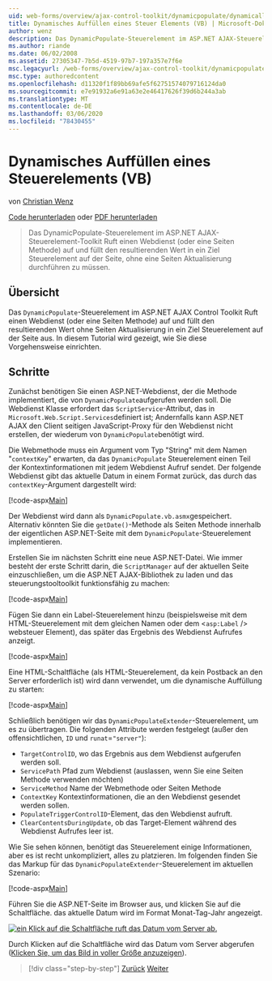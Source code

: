 ```yaml
---
uid: web-forms/overview/ajax-control-toolkit/dynamicpopulate/dynamically-populating-a-control-vb
title: Dynamisches Auffüllen eines Steuer Elements (VB) | Microsoft-Dokumentation
author: wenz
description: Das DynamicPopulate-Steuerelement im ASP.NET AJAX-Steuerelement-Toolkit Ruft einen Webdienst (oder eine Seiten Methode) auf und füllt den resultierenden Wert in ein Ziel Steuerelement unter t...
ms.author: riande
ms.date: 06/02/2008
ms.assetid: 27305347-7b5d-4519-97b7-197a357e7f6e
msc.legacyurl: /web-forms/overview/ajax-control-toolkit/dynamicpopulate/dynamically-populating-a-control-vb
msc.type: authoredcontent
ms.openlocfilehash: d11320f1f89bb69afe5f62751574079716124da0
ms.sourcegitcommit: e7e91932a6e91a63e2e46417626f39d6b244a3ab
ms.translationtype: MT
ms.contentlocale: de-DE
ms.lasthandoff: 03/06/2020
ms.locfileid: "78430455"
---
```

# <a name="dynamically-populating-a-control-vb"></a>Dynamisches Auffüllen eines Steuerelements (VB)

von [Christian Wenz](https://github.com/wenz)

[Code herunterladen](https://download.microsoft.com/download/d/8/f/d8f2f6f9-1b7c-46ad-9252-e1fc81bdea3e/dynamicpopulate0.vb.zip) oder [PDF herunterladen](https://download.microsoft.com/download/b/6/a/b6ae89ee-df69-4c87-9bfb-ad1eb2b23373/dynamicpopulate0VB.pdf)

> Das DynamicPopulate-Steuerelement im ASP.NET AJAX-Steuerelement-Toolkit Ruft einen Webdienst (oder eine Seiten Methode) auf und füllt den resultierenden Wert in ein Ziel Steuerelement auf der Seite, ohne eine Seiten Aktualisierung durchführen zu müssen.

## <a name="overview"></a>Übersicht

Das `DynamicPopulate`-Steuerelement im ASP.NET AJAX Control Toolkit Ruft einen Webdienst (oder eine Seiten Methode) auf und füllt den resultierenden Wert ohne Seiten Aktualisierung in ein Ziel Steuerelement auf der Seite aus. In diesem Tutorial wird gezeigt, wie Sie diese Vorgehensweise einrichten.

## <a name="steps"></a>Schritte

Zunächst benötigen Sie einen ASP.NET-Webdienst, der die Methode implementiert, die von `DynamicPopulate`aufgerufen werden soll. Die Webdienst Klasse erfordert das `ScriptService`-Attribut, das in `Microsoft.Web.Script.Services`definiert ist; Andernfalls kann ASP.NET AJAX den Client seitigen JavaScript-Proxy für den Webdienst nicht erstellen, der wiederum von `DynamicPopulate`benötigt wird.

Die Webmethode muss ein Argument vom Typ "String" mit dem Namen "`contextKey`" erwarten, da das `DynamicPopulate` Steuerelement einen Teil der Kontextinformationen mit jedem Webdienst Aufruf sendet. Der folgende Webdienst gibt das aktuelle Datum in einem Format zurück, das durch das `contextKey`-Argument dargestellt wird:

[!code-aspx[Main](dynamically-populating-a-control-vb/samples/sample1.aspx)]

Der Webdienst wird dann als `DynamicPopulate.vb.asmx`gespeichert. Alternativ könnten Sie die `getDate()`-Methode als Seiten Methode innerhalb der eigentlichen ASP.NET-Seite mit dem `DynamicPopulate`-Steuerelement implementieren.

Erstellen Sie im nächsten Schritt eine neue ASP.NET-Datei. Wie immer besteht der erste Schritt darin, die `ScriptManager` auf der aktuellen Seite einzuschließen, um die ASP.NET AJAX-Bibliothek zu laden und das steuerungstooltoolkit funktionsfähig zu machen:

[!code-aspx[Main](dynamically-populating-a-control-vb/samples/sample2.aspx)]

Fügen Sie dann ein Label-Steuerelement hinzu (beispielsweise mit dem HTML-Steuerelement mit dem gleichen Namen oder dem &lt;`asp:Label` /&gt; websteuer Element), das später das Ergebnis des Webdienst Aufrufes anzeigt.

[!code-aspx[Main](dynamically-populating-a-control-vb/samples/sample3.aspx)]

Eine HTML-Schaltfläche (als HTML-Steuerelement, da kein Postback an den Server erforderlich ist) wird dann verwendet, um die dynamische Auffüllung zu starten:

[!code-aspx[Main](dynamically-populating-a-control-vb/samples/sample4.aspx)]

Schließlich benötigen wir das `DynamicPopulateExtender`-Steuerelement, um es zu übertragen. Die folgenden Attribute werden festgelegt (außer den offensichtlichen, `ID` und `runat`=`"server"`):

- `TargetControlID`, wo das Ergebnis aus dem Webdienst aufgerufen werden soll.
- `ServicePath` Pfad zum Webdienst (auslassen, wenn Sie eine Seiten Methode verwenden möchten)
- `ServiceMethod` Name der Webmethode oder Seiten Methode
- `ContextKey` Kontextinformationen, die an den Webdienst gesendet werden sollen.
- `PopulateTriggerControlID`-Element, das den Webdienst aufruft.
- `ClearContentsDuringUpdate`, ob das Target-Element während des Webdienst Aufrufes leer ist.

Wie Sie sehen können, benötigt das Steuerelement einige Informationen, aber es ist recht unkompliziert, alles zu platzieren. Im folgenden finden Sie das Markup für das `DynamicPopulateExtender`-Steuerelement im aktuellen Szenario:

[!code-aspx[Main](dynamically-populating-a-control-vb/samples/sample5.aspx)]

Führen Sie die ASP.NET-Seite im Browser aus, und klicken Sie auf die Schaltfläche. das aktuelle Datum wird im Format Monat-Tag-Jahr angezeigt.

[![ein Klick auf die Schaltfläche ruft das Datum vom Server ab.](dynamically-populating-a-control-vb/_static/image2.png)](dynamically-populating-a-control-vb/_static/image1.png)

Durch Klicken auf die Schaltfläche wird das Datum vom Server abgerufen ([Klicken Sie, um das Bild in voller Größe anzuzeigen](dynamically-populating-a-control-vb/_static/image3.png)).

> [!div class="step-by-step"]
> [Zurück](using-dynamicpopulate-with-a-user-control-and-javascript-cs.md)
> [Weiter](dynamically-populating-a-control-using-javascript-code-vb.md)
